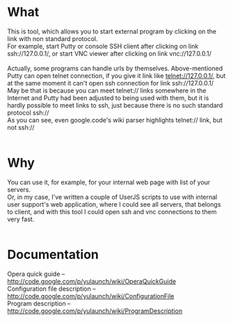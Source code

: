 # What #

This is tool, which allows you to start external program by clicking on the link with non standard protocol.<br>
For example, start Putty or console SSH client after clicking on link ssh://127.0.0.1/, or start VNC viewer after clicking on link vnc://127.0.0.1/<br>
<br>
Actually, some programs can handle urls by themselves. Above-mentioned Putty can open telnet connection, if you give it link like <a href='telnet://127.0.0.1/'>telnet://127.0.0.1/</a>, but at the same moment it can't open ssh connection for link ssh://127.0.0.1/<br>
May be that is because you can meet telnet:// links somewhere in the Internet and Putty had been adjusted to being used with them, but it is hardly possible to meet links to ssh, just because there is no such standard protocol ssh://<br>
As you can see, even google.code's wiki parser highlights telnet:// link, but not ssh://<br>
<br>
<h1>Why</h1>

You can use it, for example, for your internal web page with list of your servers.<br>
Or, in my case, I've written a couple of UserJS scripts to use with internal user support's web application, where I could see all servers, that belongs to client, and with this tool I could open ssh and vnc connections to them very fast.<br>
<br>
<h1>Documentation</h1>

Opera quick guide ­– <a href='http://code.google.com/p/yulaunch/wiki/OperaQuickGuide'>http://code.google.com/p/yulaunch/wiki/OperaQuickGuide</a> <br>
Configuration file description – <a href='http://code.google.com/p/yulaunch/wiki/ConfigurationFile'>http://code.google.com/p/yulaunch/wiki/ConfigurationFile</a><br>
Program description – <a href='http://code.google.com/p/yulaunch/wiki/ProgramDescription'>http://code.google.com/p/yulaunch/wiki/ProgramDescription</a>